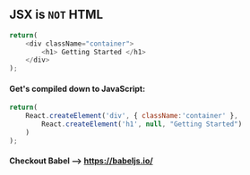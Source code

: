 


## JSX is `NOT` HTML

```javascript
return(
    <div className="container">
        <h1> Getting Started </h1>
    </div>
);
```

#### Get's compiled down to JavaScript:

```javascript
return(
    React.createElement('div', { className:'container' },
        React.createElement('h1', null, "Getting Started")
    )
);
```

#### Checkout Babel --> https://babeljs.io/
